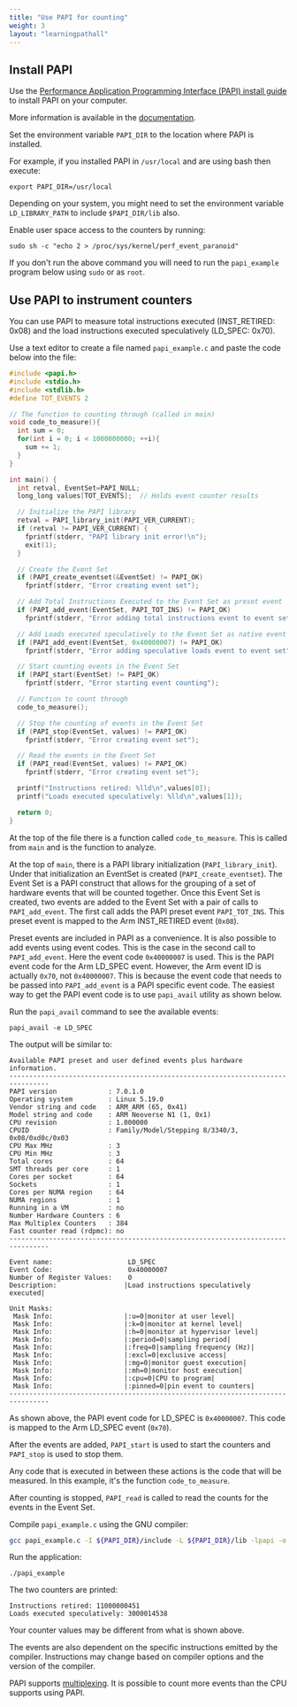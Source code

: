 ```yaml
---
title: "Use PAPI for counting"
weight: 3
layout: "learningpathall"
---
```


## Install PAPI

Use the [Performance Application Programming Interface (PAPI) install guide](/install-guides/papi/) to install PAPI on your computer. 

More information is available in the [documentation](https://github.com/icl-utk-edu/papi/wiki/Downloading-and-Installing-PAPI).

Set the environment variable `PAPI_DIR` to the location where PAPI is installed. 

For example, if you installed PAPI in `/usr/local` and are using bash then execute: 

```console
export PAPI_DIR=/usr/local
```

Depending on your system, you might need to set the environment variable `LD_LIBRARY_PATH` to include `$PAPI_DIR/lib` also.

Enable user space access to the counters by running:

```console
sudo sh -c "echo 2 > /proc/sys/kernel/perf_event_paranoid"
```

If you don't run the above command you will need to run the `papi_example` program below using `sudo` or as `root`.

## Use PAPI to instrument counters

You can use PAPI to measure total instructions executed (INST_RETIRED: 0x08) and the load instructions executed speculatively (LD_SPEC: 0x70). 

Use a text editor to create a file named `papi_example.c` and paste the code below into the file:

``` c
#include <papi.h>
#include <stdio.h>
#include <stdlib.h>
#define TOT_EVENTS 2

// The function to counting through (called in main)
void code_to_measure(){
  int sum = 0;
  for(int i = 0; i < 1000000000; ++i){
    sum += 1;
  }
}

int main() {
  int retval, EventSet=PAPI_NULL;
  long_long values[TOT_EVENTS];  // Holds event counter results

  // Initialize the PAPI library 
  retval = PAPI_library_init(PAPI_VER_CURRENT);
  if (retval != PAPI_VER_CURRENT) {
    fprintf(stderr, "PAPI library init error!\n");
    exit(1);
  }

  // Create the Event Set
  if (PAPI_create_eventset(&EventSet) != PAPI_OK)
    fprintf(stderr, "Error creating event set");

  // Add Total Instructions Executed to the Event Set as preset event
  if (PAPI_add_event(EventSet, PAPI_TOT_INS) != PAPI_OK)
    fprintf(stderr, "Error adding total instructions event to event set");

  // Add Loads executed speculatively to the Event Set as native event
  if (PAPI_add_event(EventSet, 0x40000007) != PAPI_OK)
    fprintf(stderr, "Error adding speculative loads event to event set");

  // Start counting events in the Event Set
  if (PAPI_start(EventSet) != PAPI_OK)
    fprintf(stderr, "Error starting event counting");

  // Function to count through
  code_to_measure();

  // Stop the counting of events in the Event Set
  if (PAPI_stop(EventSet, values) != PAPI_OK)
    fprintf(stderr, "Error creating event set");

  // Read the events in the Event Set 
  if (PAPI_read(EventSet, values) != PAPI_OK)
    fprintf(stderr, "Error creating event set");

  printf("Instructions retired: %lld\n",values[0]);
  printf("Loads executed speculatively: %lld\n",values[1]);

  return 0;
}
```

At the top of the file there is a function called `code_to_measure`. This is called from `main` and is the function to analyze.

At the top of `main`, there is a PAPI library initialization (`PAPI_library_init`). Under that initialization an EventSet is created (`PAPI_create_eventset`). The Event Set is a PAPI construct that allows for the grouping of a set of hardware events that will be counted together. Once this Event Set is created, two events are added to the Event Set with a pair of calls to `PAPI_add_event`. The first call adds the PAPI preset event `PAPI_TOT_INS`. This preset event is mapped to the Arm INST_RETIRED event (`0x08`). 

Preset events are included in PAPI as a convenience. It is also possible to add events using event codes. This is the case in the second call to `PAPI_add_event`. Here the event code `0x40000007` is used. This is the PAPI event code for the Arm LD_SPEC event. However, the Arm event ID is actually `0x70`, not `0x40000007`. This is because the event code that needs to be passed into `PAPI_add_event` is a PAPI specific event code. The easiest way to get the PAPI event code is to use `papi_avail` utility as shown below.


Run the `papi_avail` command to see the available events:

``` console
papi_avail -e LD_SPEC
```

The output will be similar to:

```output
Available PAPI preset and user defined events plus hardware information.
--------------------------------------------------------------------------------
PAPI version             : 7.0.1.0
Operating system         : Linux 5.19.0
Vendor string and code   : ARM_ARM (65, 0x41)
Model string and code    : ARM Neoverse N1 (1, 0x1)
CPU revision             : 1.000000
CPUID                    : Family/Model/Stepping 8/3340/3, 0x08/0xd0c/0x03
CPU Max MHz              : 3
CPU Min MHz              : 3
Total cores              : 64
SMT threads per core     : 1
Cores per socket         : 64
Sockets                  : 1
Cores per NUMA region    : 64
NUMA regions             : 1
Running in a VM          : no
Number Hardware Counters : 6
Max Multiplex Counters   : 384
Fast counter read (rdpmc): no
--------------------------------------------------------------------------------

Event name:                   LD_SPEC
Event Code:                   0x40000007
Number of Register Values:    0
Description:                 |Load instructions speculatively executed|

Unit Masks:
 Mask Info:                  |:u=0|monitor at user level|
 Mask Info:                  |:k=0|monitor at kernel level|
 Mask Info:                  |:h=0|monitor at hypervisor level|
 Mask Info:                  |:period=0|sampling period|
 Mask Info:                  |:freq=0|sampling frequency (Hz)|
 Mask Info:                  |:excl=0|exclusive access|
 Mask Info:                  |:mg=0|monitor guest execution|
 Mask Info:                  |:mh=0|monitor host execution|
 Mask Info:                  |:cpu=0|CPU to program|
 Mask Info:                  |:pinned=0|pin event to counters|
--------------------------------------------------------------------------------
```

As shown above, the PAPI event code for LD_SPEC is `0x40000007`. This code is mapped to the Arm LD_SPEC event (`0x70`). 

After the events are added, `PAPI_start` is used to start the counters and `PAPI_stop` is used to stop them. 

Any code that is executed in between these actions is the code that will be measured. In this example, it's the function `code_to_measure`. 

After counting is stopped, `PAPI_read` is called to read the counts for the events in the Event Set.

Compile `papi_example.c` using the GNU compiler:

``` bash
gcc papi_example.c -I ${PAPI_DIR}/include -L ${PAPI_DIR}/lib -lpapi -o papi_example
```

Run the application:

``` console
./papi_example
```

The two counters are printed:

```output
Instructions retired: 11000000451
Loads executed speculatively: 3000014538
```

Your counter values may be different from what is shown above. 

The events are also dependent on the specific instructions emitted by the compiler. Instructions may change based on compiler options and the version of the compiler. 

PAPI supports [multiplexing](https://github.com/icl-utk-edu/papi/wiki/PAPI-Multiplexing). It is possible to count more events than the CPU supports using PAPI.
